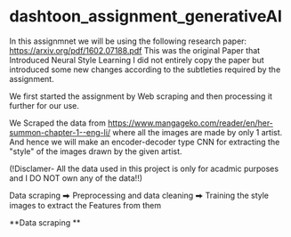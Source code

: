 # dashtoon_assignment_generativeAI
In this assignmnet we will be using the following research paper:
https://arxiv.org/pdf/1602.07188.pdf
This was the original Paper that Introduced Neural Style Learning
I did not entirely copy the paper but introduced some new changes according to the subtleties required by the assignment. 

We first started the assignment by Web scraping and then processing it further for our use.


We Scraped the data from  https://www.mangageko.com/reader/en/her-summon-chapter-1--eng-li/
where all the images are made by only 1 artist. And hence we will make an encoder-decoder type CNN for extracting the "style" of the images drawn by the given artist. 



(!Disclamer- All the data used in this project is only for acadmic purposes and I DO NOT own any of the data!!)

Data scraping  ⮕  Preprocessing and data cleaning ⮕ Training the style images to extract the Features from them




**Data scraping **
